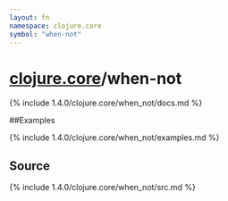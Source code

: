 ```yaml
---
layout: fn
namespace: clojure.core
symbol: "when-not"
---
```


# [clojure.core](../)/when-not

{% include 1.4.0/clojure.core/when_not/docs.md %}

##Examples

{% include 1.4.0/clojure.core/when_not/examples.md %}
## Source
{% include 1.4.0/clojure.core/when_not/src.md %}

